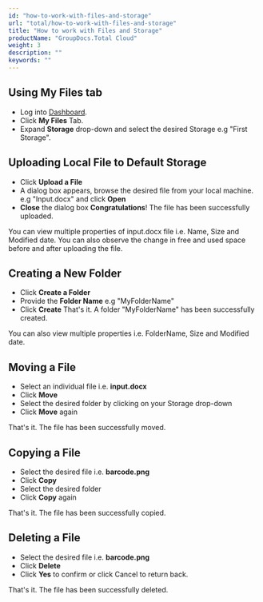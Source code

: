 ```yaml
---
id: "how-to-work-with-files-and-storage"
url: "total/how-to-work-with-files-and-storage"
title: "How to work with Files and Storage"
productName: "GroupDocs.Total Cloud"
weight: 3
description: ""
keywords: ""
---
```

## Using **My Files** tab

* Log into [Dashboard](https://dashboard.groupdocs.cloud).
* Click **My Files** Tab.
* Expand **Storage** drop-down and select the desired Storage e.g "First Storage".

## Uploading Local File to **Default Storage**

* Click **Upload a File**
* A dialog box appears, browse the desired file from your local machine. e.g "Input.docx" and click **Open**
* **Close** the dialog box
**Congratulations**! The file has been successfully uploaded.

You can view multiple properties of input.docx file i.e. Name, Size and Modified date.
You can also observe the change in free and used space before and after uploading the file.

## Creating a New Folder

* Click **Create a Folder**
* Provide the **Folder Name** e.g "MyFolderName"
* Click **Create** That's it. A folder "MyFolderName" has been successfully created.  

You can also view multiple properties i.e. FolderName, Size and Modified date.

## Moving a File

* Select an individual file i.e. **input.docx**
* Click **Move**
* Select the desired folder by clicking on your Storage drop-down
* Click **Move** again

That's it. The file has been successfully moved.

## Copying a File

* Select the desired file i.e. **barcode.png**
* Click **Copy**
* Select the desired folder
* Click **Copy** again

That's it. The file has been successfully copied.

## Deleting a File

* Select the desired file i.e. **barcode.png**
* Click **Delete**
* Click **Yes** to confirm or click Cancel to return back.

That's it. The file has been successfully deleted.